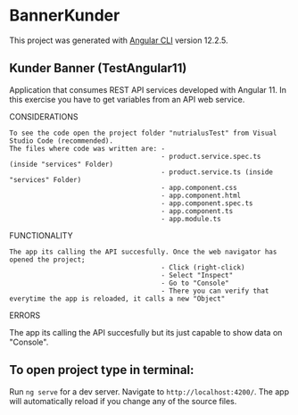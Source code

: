 # BannerKunder

This project was generated with [Angular CLI](https://github.com/angular/angular-cli) version 12.2.5.


## Kunder Banner (TestAngular11)
Application that consumes REST API services developed with Angular 11. In this exercise you have to get variables from an API web service.

CONSIDERATIONS

    To see the code open the project folder "nutrialusTest" from Visual Studio Code (recommended).
    The files where code was written are: -
                                          - product.service.spec.ts (inside "services" Folder) 
                                          - product.service.ts (inside "services" Folder)
                                          - app.component.css
                                          - app.component.html
                                          - app.component.spec.ts
                                          - app.component.ts
                                          - app.module.ts
FUNCTIONALITY

    The app its calling the API succesfully. Once the web navigator has opened the project;
                                          - Click (right-click) 
                                          - Select "Inspect"
                                          - Go to "Console"
                                          - There you can verify that everytime the app is reloaded, it calls a new "Object"

ERRORS

  The app its calling the API succesfully but its just capable to show data on "Console".
                                         
                                          
## To open project type in terminal:
Run `ng serve` for a dev server. Navigate to `http://localhost:4200/`. The app will automatically reload if you change any of the source files.

